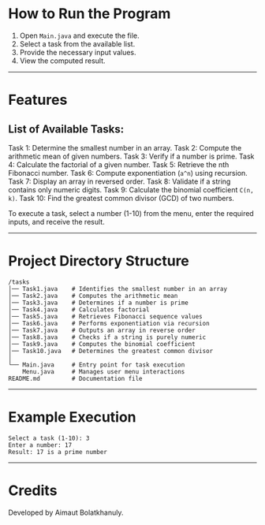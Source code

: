 # How to Run the Program

1. Open `Main.java` and execute the file.
2. Select a task from the available list.
3. Provide the necessary input values.
4. View the computed result.

---

# Features

## List of Available Tasks:

Task 1: Determine the smallest number in an array.
Task 2: Compute the arithmetic mean of given numbers.
Task 3: Verify if a number is prime.
Task 4: Calculate the factorial of a given number.
Task 5: Retrieve the nth Fibonacci number.
Task 6: Compute exponentiation (`a^n`) using recursion.
Task 7: Display an array in reversed order.
Task 8: Validate if a string contains only numeric digits.
Task 9: Calculate the binomial coefficient `C(n, k)`.
Task 10: Find the greatest common divisor (GCD) of two numbers.

To execute a task, select a number (1-10) from the menu, enter the required inputs, and receive the result.

---

# Project Directory Structure

```
/tasks
│── Task1.java    # Identifies the smallest number in an array
│── Task2.java    # Computes the arithmetic mean
│── Task3.java    # Determines if a number is prime
│── Task4.java    # Calculates factorial
│── Task5.java    # Retrieves Fibonacci sequence values
│── Task6.java    # Performs exponentiation via recursion
│── Task7.java    # Outputs an array in reverse order
│── Task8.java    # Checks if a string is purely numeric
│── Task9.java    # Computes the binomial coefficient
│── Task10.java   # Determines the greatest common divisor
│
└── Main.java     # Entry point for task execution
    Menu.java     # Manages user menu interactions
README.md         # Documentation file
```

---

# Example Execution

```
Select a task (1-10): 3  
Enter a number: 17  
Result: 17 is a prime number
```

---

# Credits
Developed by Aimaut Bolatkhanuly.

